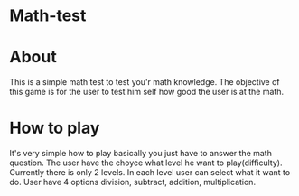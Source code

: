 # Math-test

# About

This is a simple math test to test you'r math knowledge. The objective of this game is for the user to test him self 
how good the user is at the math.

# How to play

It's very simple how to play basically you just have to answer the math question. The user have the choyce what level he want to play(difficulty). Currently there is only 2 levels. In each level user can select what it want to do. User have 4 options division, subtract, 
addition, multiplication.

